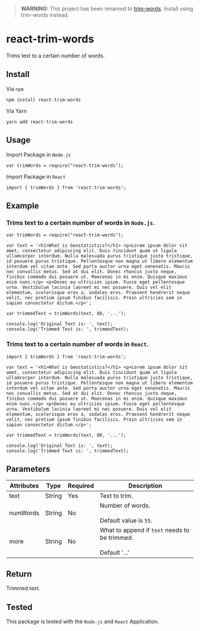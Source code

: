 >  **WARNING:** This project has been renamed to [trim-words](https://www.npmjs.com/package/trim-words). Install using trim-words instead.

# react-trim-words

Trims text to a certain number of words.

## Install

Via `npm`
```
npm install react-trim-words
```

Via Yarn
```
yarn add react-trim-words
```

## Usage

Import Package in `Node.js`

```
var trimWords = require("react-trim-words");
```

Import Package in `React`

```
import { trimWords } from 'react-trim-words';
```

## Example

### Trims text to a certain number of words in `Node.js`. 

```
var trimWords = require("react-trim-words");

var text = '<h1>What is Geostatistics?</h1> <p>Lorem ipsum dolor sit amet, consectetur adipiscing elit. Duis tincidunt quam ut ligula ullamcorper interdum. Nulla malesuada purus tristique justo tristique, id posuere purus tristique. Pellentesque non magna ut libero elementum interdum vel vitae ante. Sed porta auctor urna eget venenatis. Mauris nec convallis metus. Sed at dui elit. Donec rhoncus justo neque, finibus commodo dui posuere ut. Maecenas in mi enim. Quisque maximus enim nunc.</p> <p>Donec eu ultricies ipsum. Fusce eget pellentesque urna. Vestibulum lacinia laoreet mi nec posuere. Duis vel elit elementum, scelerisque eros a, sodales eros. Praesent hendrerit neque velit, nec pretium ipsum finibus facilisis. Proin ultricies sem in sapien consectetur dictum.</p>';

var trimmedText = trimWords(text, 80, '...');

console.log('Original Text is: ', text);
console.log('Trimmed Text is: ', trimmedText);
```

### Trims text to a certain number of words in `React`. 

```
import { trimWords } from 'react-trim-words';

var text = '<h1>What is Geostatistics?</h1> <p>Lorem ipsum dolor sit amet, consectetur adipiscing elit. Duis tincidunt quam ut ligula ullamcorper interdum. Nulla malesuada purus tristique justo tristique, id posuere purus tristique. Pellentesque non magna ut libero elementum interdum vel vitae ante. Sed porta auctor urna eget venenatis. Mauris nec convallis metus. Sed at dui elit. Donec rhoncus justo neque, finibus commodo dui posuere ut. Maecenas in mi enim. Quisque maximus enim nunc.</p> <p>Donec eu ultricies ipsum. Fusce eget pellentesque urna. Vestibulum lacinia laoreet mi nec posuere. Duis vel elit elementum, scelerisque eros a, sodales eros. Praesent hendrerit neque velit, nec pretium ipsum finibus facilisis. Proin ultricies sem in sapien consectetur dictum.</p>';

var trimmedText = trimWords(text, 80, '...');

console.log('Original Text is: ', text);
console.log('Trimmed Text is: ', trimmedText);
```

## Parameters

| Attributes | Type | Required | Description |
| ----------- | ----- | ----------- | ------------- |
| text | String | Yes | Text to trim. |
| numWords | String | No | Number of words.<br><br> Default value is `55`. |
| more | String | No | What to append if `text` needs to be trimmed.<br><br> Default '…' |

## Return

Trimmed text.

## Tested

This package is tested with the `Node.js` and `React` Application. 
